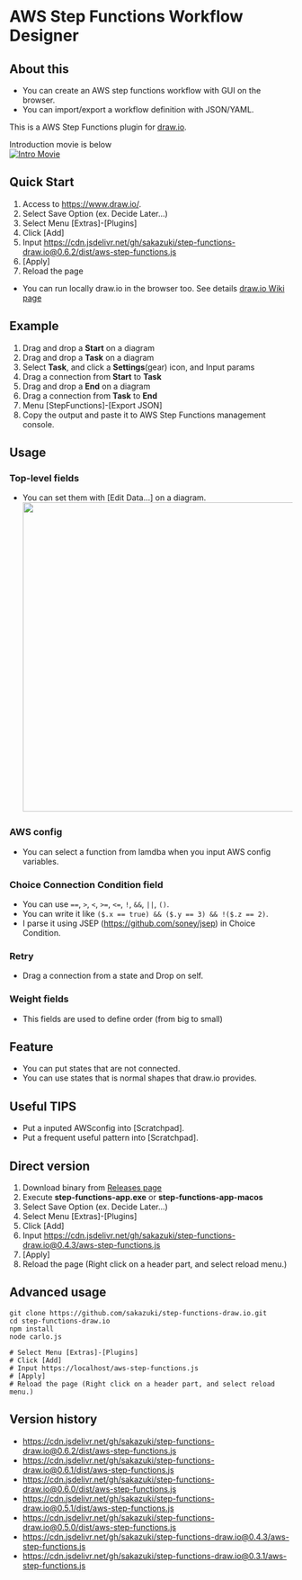 # AWS Step Functions Workflow Designer

## About this
- You can create an AWS step functions workflow with GUI on the browser.
- You can import/export a workflow definition with JSON/YAML.

 This is a AWS Step Functions plugin for [draw.io](https://github.com/jgraph/draw.io).

 Introduction movie is below   
[![Intro Movie](https://img.youtube.com/vi/NrMcFdTdhhU/0.jpg)](https://youtu.be/NrMcFdTdhhU)

## Quick Start
1. Access to https://www.draw.io/.
1. Select Save Option (ex. Decide Later...)
1. Select Menu [Extras]-[Plugins]
1. Click [Add]
1. Input https://cdn.jsdelivr.net/gh/sakazuki/step-functions-draw.io@0.6.2/dist/aws-step-functions.js
1. [Apply]
1. Reload the page

- You can run locally draw.io in the browser too. See details [draw.io Wiki page](https://github.com/jgraph/draw.io/wiki/Building)

## Example
1. Drag and drop a **Start** on a diagram
1. Drag and drop a **Task** on a diagram
1. Select **Task**, and click a **Settings**(gear) icon, and Input params
1. Drag a connection from **Start** to **Task**
1. Drag and drop a **End** on a diagram
1. Drag a connection from **Task** to **End**
1. Menu [StepFunctions]-[Export JSON]
1. Copy the output and paste it to AWS Step Functions management console.

## Usage
### Top-level fields
- You can set them with [Edit Data...] on a diagram.
  <img src="https://user-images.githubusercontent.com/1878694/59982817-e4b40b00-9652-11e9-92be-5a2e22eb6fb1.png" width="550">

### AWS config
- You can select a function from lamdba when you input AWS config variables.

### Choice Connection Condition field
- You can use `==`, `>`, `<`, `>=`, `<=`, `!`, `&&`, `||`, `()`.
- You can write it like `($.x == true) && ($.y == 3) && !($.z == 2)`.
- I parse it using JSEP (https://github.com/soney/jsep) in Choice Condition.

### Retry
- Drag a connection from a state and Drop on self.

### Weight fields
- This fields are used to define order (from big to small)

## Feature
- You can put states that are not connected.
- You can use states that is normal shapes that draw.io provides.

## Useful TIPS
- Put a inputed AWSconfig into [Scratchpad].
- Put a frequent useful pattern into [Scratchpad].


## Direct version

1. Download binary from [Releases page](https://github.com/sakazuki/step-functions-draw.io/releases)
1. Execute **step-functions-app.exe** or **step-functions-app-macos**
1. Select Save Option (ex. Decide Later...)
1. Select Menu [Extras]-[Plugins]
1. Click [Add]
1. Input https://cdn.jsdelivr.net/gh/sakazuki/step-functions-draw.io@0.4.3/aws-step-functions.js
1. [Apply]
1. Reload the page (Right click on a header part, and select reload menu.)

## Advanced usage

```
git clone https://github.com/sakazuki/step-functions-draw.io.git
cd step-functions-draw.io
npm install
node carlo.js

# Select Menu [Extras]-[Plugins]
# Click [Add]
# Input https://localhost/aws-step-functions.js
# [Apply]
# Reload the page (Right click on a header part, and select reload menu.)
```

## Version history
- https://cdn.jsdelivr.net/gh/sakazuki/step-functions-draw.io@0.6.2/dist/aws-step-functions.js
- https://cdn.jsdelivr.net/gh/sakazuki/step-functions-draw.io@0.6.1/dist/aws-step-functions.js
- https://cdn.jsdelivr.net/gh/sakazuki/step-functions-draw.io@0.6.0/dist/aws-step-functions.js
- https://cdn.jsdelivr.net/gh/sakazuki/step-functions-draw.io@0.5.1/dist/aws-step-functions.js
- https://cdn.jsdelivr.net/gh/sakazuki/step-functions-draw.io@0.5.0/dist/aws-step-functions.js
- https://cdn.jsdelivr.net/gh/sakazuki/step-functions-draw.io@0.4.3/aws-step-functions.js
- https://cdn.jsdelivr.net/gh/sakazuki/step-functions-draw.io@0.3.1/aws-step-functions.js
